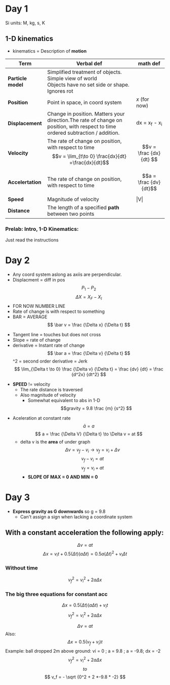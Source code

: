 # Day 1
Si units: M, kg, s, K
## 1-D kinematics
 - kinematics = Description of **motion**
 

| Term               | Verbal def                                                                                                                         | math def                           |
| ------------------ | ---------------------------------------------------------------------------------------------------------------------------------- | ---------------------------------- |
| **Particle model** | Simplified treatment of objects. Simple view of world<br>Objects have no set side or shape.<br>Ignores rot                         |                                    |
| **Position**       | Point in space, in coord system                                                                                                    | *x* (for now)                      |
| **Displacement**   | Change in position. Matters your direction.The rate of change on position, with respect to time<br>ordered subtraction / addition. | dx = x<sub>f</sub> - x<sub>i</sub> |
| **Velocity**       | The rate of change on position, with respect to time<br>$$v = \lim_{t\to 0} \frac{dx}{dt}  =\frac{dx}{dt}$$                        | $$v = \frac {dx}{dt}  $$           |
| **Accelertation**  | The rate of change on position, with respect to time                                                                               | $$a = \frac {dv}{dt}$$             |
| **Speed**          | Magnitude of velocity                                                                                                              | \|V\|                              |
| **Distance**       | The length  of a specified **path** between two points                                                                             |                                    |
### Prelab: Intro, 1-D Kinematics:
Just read the instructions

# Day 2
- Any coord system aslong as axiis are perpendicular. 
- Displacment = diff in pos
	$$ P_1 - P_2 $$
	$$ \Delta X = X_F - X_I $$
- FOR NOW NUMBER LINE
- Rate of change is with respect to something
- BAR = AVERAGE
$$ \bar v = \frac {\Delta x} {\Delta t} $$
* Tangent line = touches but does not cross
* Slope = rate of change
* derivative = Instant rate of change  
$$ \bar a = \frac {\Delta v} {\Delta t} $$
^2 = second order derivative = Jerk
$$ \lim_{\Delta t \to 0} \frac {\Delta v} {\Delta t} = \frac {dv} {dt} = \frac {d^2x} {dt^2} $$
- **SPEED** != velocity
	- The rate distance is traversed
	- Also magnitude of velocity
		- Somewhat equivalent to abs in 1-D
 $$gravity = 9.8 \frac {m} {s^2} $$
 * Aceleration at constant rate
	 $$\bar a = a$$
	 $$ a = \frac {\Delta V} {\Delta t} \to \Delta v = at $$
	 * delta v is the **area** of under graph
$$ \Delta v = v_f - v_i \to v_f=v_i + \Delta v $$
$$ v_f - v_i = at $$
$$ v_f = v_i + at$$
		* **SLOPE OF MAX = 0 AND MIN = 0**
# Day 3

* **Express gravity as G downwards** so g = 9.8
	* Can't assign a sign when lacking a coordinate system
## With a constant acceleration the following apply:

$$\Delta v = at $$$$ \Delta x = v_it + 0.5 (\Delta t)(a\Delta t) = 0.5 a(\Delta t)^2 +v_i\Delta t$$
### Without time
$$ v_f^2 = v_i^2 + 2 a \Delta x $$
### The big three equations for constant acc
$$  \Delta x =  0.5 (\Delta t)(a\Delta t) + v_it $$
$$ v_f^2 = v_i^2 + 2 a \Delta x $$

$$\Delta v = at $$
Also: $$ \Delta x = 0.5(v_f+v_i)t $$
Example: ball dropped 2m above ground:
vi = 0  ; a = 9.8 ; a = -9.8; dx = -2
$$ v_f^2 = v_i^2 + 2 a \Delta x $$
$$ to $$
 $$ v_f = - \sqrt {0^2 + 2 *-9.8 * -2} $$


